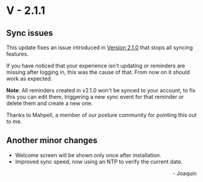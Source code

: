 # V - 2.1.1

## Sync issues

This update fixes an issue introduced in [Version 2.1.0](./v2.1.0.md) that stops all syncing features.

If you have noticed that your experience isn't updating or reminders are missing after logging in, this was the cause of that. From now on it should work as expected.

**Note**: All reminders created in v2.1.0 won't be synced to your account, to fix this you can edit them, triggering a new sync event for that reminder or delete them and create a new one.

Thanks to Mahpell, a member of our posture community for pointing this out to me.

## Another minor changes
- Welcome screen will be shown only once after installation.
- Improved sync speed, now using an NTP to verify the current date. 

<div style="text-align: right">- Joaquin</div>
